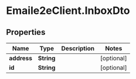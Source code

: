 # Emaile2eClient.InboxDto

## Properties
Name | Type | Description | Notes
------------ | ------------- | ------------- | -------------
**address** | **String** |  | [optional] 
**id** | **String** |  | [optional] 


